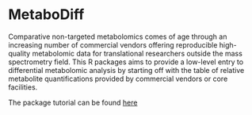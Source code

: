 # MetaboDiff 

Comparative non-targeted metabolomics comes of age through an increasing number of commercial vendors offering reproducible high-quality metabolomic data for translational researchers outside the mass spectrometry field. This R packages aims to provide a low-level entry to differential metabolomic analysis by starting off with the table of relative metabolite quantifications provided by commercial vendors or core facilities. 

The package tutorial can be found [here](https://cdn.rawgit.com/andreasmock/MetaboDiff/0f54b0a2/vignettes/MetaboDiff_tutorial.html)
